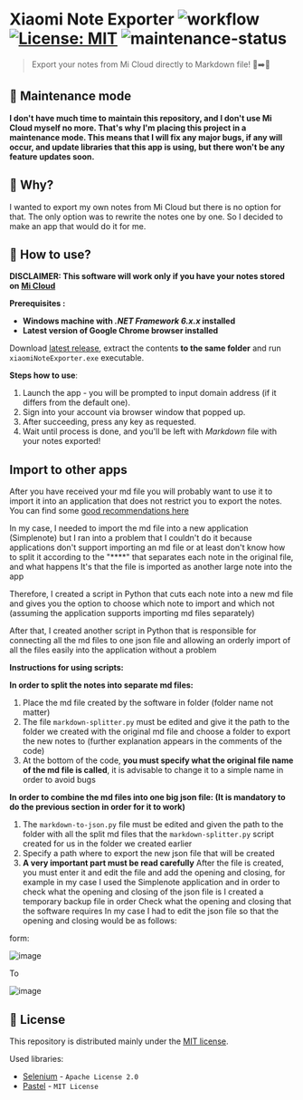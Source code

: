 Xiaomi Note Exporter
![workflow](https://github.com/nogiszd/xiaomi-note-exporter/actions/workflows/build.yml/badge.svg) [![License: MIT](https://img.shields.io/badge/License-MIT-yellow.svg)](https://opensource.org/licenses/MIT) ![maintenance-status](https://img.shields.io/badge/maintenance-mainenance--mode-yellow.svg)
=================================

> Export your notes from Mi Cloud directly to Markdown file! 📝➡️🧾

🔧 Maintenance mode
------------
**I don't have much time to maintain this repository, and I don't use Mi Cloud myself no more. That's why I'm placing this project in a maintenance mode. This means that I will fix any major bugs, if any will occur, and update libraries that this app is using, but there won't be any feature updates soon.**

🤔 Why?
------------
I wanted to export my own notes from Mi Cloud but there is no option for that. The only option was to rewrite the notes one by one. So I decided to make an app that would do it for me.

💁 How to use?
--------------------
**DISCLAIMER: This software will work only if you have your notes stored on [Mi Cloud](https://i.mi.com/)**

**Prerequisites :**
 - **Windows machine with _.NET Framework 6.x.x_ installed**
 - **Latest version of Google Chrome browser installed**

Download [latest release](https://github.com/nogiszd/xiaomi-note-exporter/releases/latest), extract the contents **to the same folder** and run `xiaomiNoteExporter.exe` executable.

**Steps how to use**:
 1. Launch the app - you will be prompted to input domain address (if it differs from the default one).
 2. Sign into your account via browser window that popped up.
 3. After succeeding, press any key as requested.
 4. Wait until process is done, and you'll be left with _Markdown_ file with your notes exported!

Import to other apps
------------
After you have received your md file you will probably want to use it to import it into an application that does not restrict you to export the notes.
You can find some [good recommendations here](https://www.reddit.com/r/opensource/comments/gk1xl5/list_of_opensource_notetaking_softwares/)

In my case, I needed to import the md file into a new application (Simplenote) but I ran into a problem that I couldn't do it because applications don't support importing an md file or at least don't know how to split it according to the "****" that separates each note in the original file, and what happens It's that the file is imported as another large note into the app

Therefore, I created a script in Python that cuts each note into a new md file and gives you the option to choose which note to import and which not (assuming the application supports importing md files separately)

After that, I created another script in Python that is responsible for connecting all the md files to one json file and allowing an orderly import of all the files easily into the application without a problem

**Instructions for using scripts:**

**In order to split the notes into separate md files:**
1. Place the md file created by the software in folder (folder name not matter)
2. The file `markdown-splitter.py` must be edited and give it the path to the folder we created with the original md file and choose a folder to export the new notes to (further explanation appears in the comments of the code)
3. At the bottom of the code, **you must specify what the original file name of the md file is called**, it is advisable to change it to a simple name in order to avoid bugs


**In order to combine the md files into one big json file: (It is mandatory to do the previous section in order for it to work)**
1. The `markdown-to-json.py` file must be edited and given the path to the folder with all the split md files that the `markdown-splitter.py` script created for us in the folder we created earlier
2. Specify a path where to export the new json file that will be created
3. **A very important part must be read carefully** After the file is created, you must enter it and edit the file and add the opening and closing, for example in my case I used the Simplenote application and in order to check what the opening and closing of the json file is I created a temporary backup file in order Check what the opening and closing that the software requires
In my case I had to edit the json file so that the opening and closing would be as follows:

form: 

![image](https://github.com/aviv926/xiaomi-note-exporter/assets/51673860/d09dc1cc-96f7-4f35-b992-b7d045e66add)

To

![image](https://github.com/aviv926/xiaomi-note-exporter/assets/51673860/2dbb4b59-3e09-4eeb-be6c-02b210ad9de0)

📜 License
---------------
This repository is distributed mainly under the [MIT license](https://github.com/nogiszd/xiaomi-note-exporter/blob/master/LICENSE.txt). 

Used libraries:

 - [Selenium](https://www.selenium.dev/) - `Apache License 2.0`
 - [Pastel](https://github.com/silkfire/Pastel) - `MIT License`
